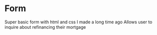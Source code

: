 # Form
Super basic form with html and css I made a long time ago
Allows user to inquire about refinancing their mortgage
